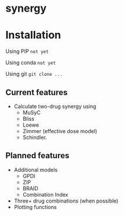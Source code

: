 # synergy

# Installation

Using PIP
`not yet`

Using conda
`not yet`

Using git
`git clone ...`

## Current features
* Calculate two-drug synergy using
  * MuSyC
  * Bliss
  * Loewe
  * Zimmer (effective dose model)
  * Schindler.

## Planned features
* Additional models
  * GPDI
  * ZIP
  * BRAID
  * Combination Index
* Three+ drug combinations (when possible)
* Plotting functions
